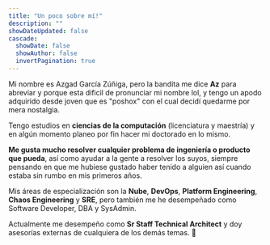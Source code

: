 ```yaml
---
title: "Un poco sobre mí!"
description: ""
showDateUpdated: false
cascade:
  showDate: false
  showAuthor: false
  invertPagination: true
---
```

Mi nombre es Azgad García Zúñiga, pero la bandita me dice **Az** para abreviar y porque esta dificil de pronunciar mi nombre lol, y tengo un apodo adquirido desde joven que es "poshox" con el cual decidí quedarme por mera nostalgia.

Tengo estudios en **ciencias de la computación** (licenciatura y maestría) y en algún momento planeo por fin hacer mi doctorado en lo mismo.

**Me gusta mucho resolver cualquier problema de ingeniería o producto que pueda**, así como ayudar a la gente a resolver los suyos, siempre pensando en que me hubiese gustado haber tenido a alguien así cuando estaba sin rumbo en mis primeros años.


Mis áreas de especialización son la **Nube**, **DevOps**, **Platform Engineering**, **Chaos Engineering** y **SRE**, pero también me he desempeñado como Software Developer, DBA y SysAdmin.


Actualmente me desempeño como **Sr Staff Technical Architect** y doy asesorías externas de cualquiera de los demás temas. :rocket:

